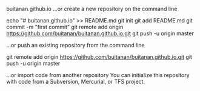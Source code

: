 buitanan.github.io
…or create a new repository on the command line

echo "# buitanan.github.io" >> README.md git init git add README.md git commit -m "first commit" git remote add origin https://github.com/buitanan/buitanan.github.io.git 
git push -u origin master

…or push an existing repository from the command line

git remote add origin https://github.com/buitanan/buitanan.github.io.git 
git push -u origin master

…or import code from another repository You can initialize this repository with code from a Subversion, Mercurial, or TFS project.